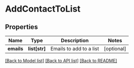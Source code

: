 # AddContactToList

## Properties
Name | Type | Description | Notes
------------ | ------------- | ------------- | -------------
**emails** | **list[str]** | Emails to add to a list | [optional] 

[[Back to Model list]](../README.md#documentation-for-models) [[Back to API list]](../README.md#documentation-for-api-endpoints) [[Back to README]](../README.md)

